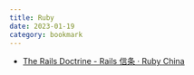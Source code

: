 ```yaml
---
title: Ruby
date: 2023-01-19
category: bookmark
---
```


- [The Rails Doctrine - Rails 信条 · Ruby China](https://ruby-china.org/wiki/the-rails-doctrine)
